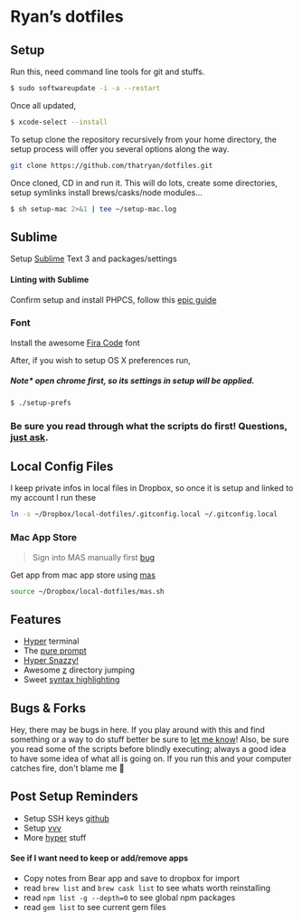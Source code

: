 # Ryan’s dotfiles

## Setup

Run this, need command line tools for git and stuffs.

```bash
$ sudo softwareupdate -i -a --restart
```

Once all updated,

```bash
$ xcode-select --install
```

To setup clone the repository recursively from your home directory, the setup process will offer you several options along the way.

```bash
git clone https://github.com/thatryan/dotfiles.git
```

Once cloned, CD in and run it. This will do lots, create some directories, setup symlinks install brews/casks/node modules...

```bash
$ sh setup-mac 2>&1 | tee ~/setup-mac.log
```
## Sublime

Setup [Sublime](/sublime) Text 3 and packages/settings


#### Linting with Sublime
Confirm setup and install PHPCS, follow this [epic guide](https://webdevstudios.com/2017/04/06/lint-code-like-boss/)

### Font
Install the awesome [Fira Code](https://github.com/tonsky/FiraCode/) font

After, if you wish to setup OS X preferences run,
##### Note* open chrome first, so its settings in setup will be applied.

```bash
$ ./setup-prefs
```

### Be sure you read through what the scripts do first! Questions, [just ask](https://github.com/thatryan/dotfiles/issues).

## Local Config Files
I keep private infos in local files in Dropbox, so once it is setup and linked to my account I run these

```bash
ln -s ~/Dropbox/local-dotfiles/.gitconfig.local ~/.gitconfig.local
```

### Mac App Store

> Sign into MAS manually first [bug](https://github.com/mas-cli/mas/issues/164)

Get app from mac app store using [mas](https://github.com/mas-cli/mas)

```bash
source ~/Dropbox/local-dotfiles/mas.sh
```
## Features
* [Hyper](https://hyper.is/) terminal
* The [pure prompt](https://github.com/sindresorhus/pure)
* [Hyper Snazzy!](https://github.com/sindresorhus/hyper-snazzy)
* Awesome [z](https://github.com/rupa/z) directory jumping
* Sweet [syntax highlighting](https://github.com/zsh-users/zsh-syntax-highlighting)

## Bugs & Forks

Hey, there may be bugs in here. If you play around with this and find something or a way to do stuff better be sure to [let me know](https://github.com/thatryan/dotfiles/issues)! Also, be sure you read some of the scripts before blindly executing; always a good idea to have some idea of what all is going on. If you run this and your computer catches fire, don't blame me :see_no_evil:

## Post Setup Reminders


* Setup SSH keys [github](https://help.github.com/articles/connecting-to-github-with-ssh/)
* Setup [vvv](https://varyingvagrantvagrants.org/docs/en-US/installation/)
* More [hyper](https://github.com/bnb/awesome-hyper) stuff


#### See if I want need to keep or add/remove apps

* Copy notes from Bear app and save to dropbox for import
* read `brew list` and `brew cask list` to see whats worth reinstalling
* read `npm list -g --depth=0` to see global npm packages
* read `gem list` to see current gem files
